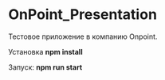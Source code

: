 # OnPoint_Presentation

Тестовое приложение в компанию Onpoint.

Установка **npm install**

Запуск: **npm run start**
